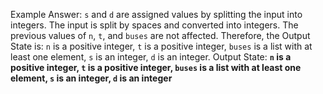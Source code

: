 Example Answer:
`s` and `d` are assigned values by splitting the input into integers. The input is split by spaces and converted into integers. The previous values of `n`, `t`, and `buses` are not affected. Therefore, the Output State is: `n` is a positive integer, `t` is a positive integer, `buses` is a list with at least one element, `s` is an integer, `d` is an integer.
Output State: **`n` is a positive integer, `t` is a positive integer, `buses` is a list with at least one element, `s` is an integer, `d` is an integer**